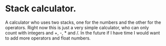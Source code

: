 # Stack calculator.

A calculator who uses two stacks, one for the numbers and the other for the operators.
Right now this is just a very simple calculator, who can only count with integers and +, -, * and /.
In the future if I have time I would want to add more operators and float numbers.
